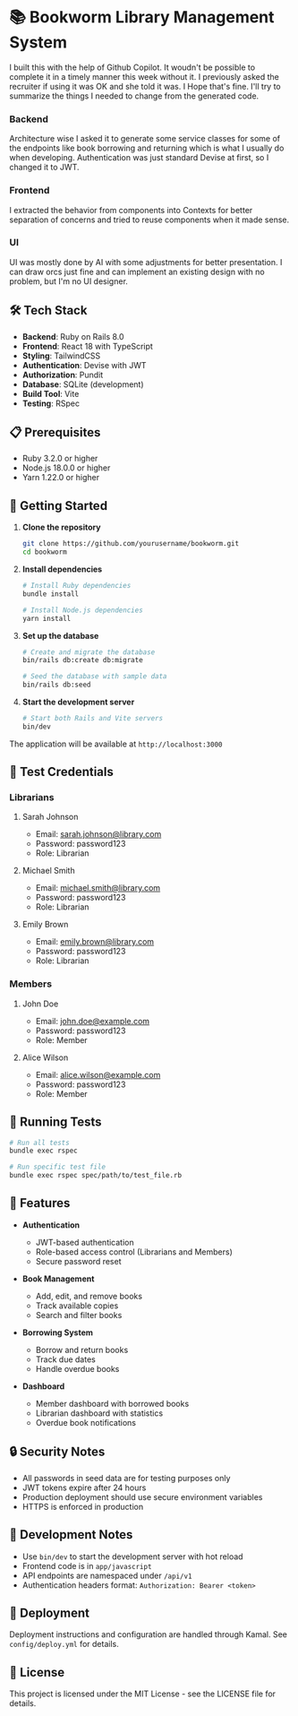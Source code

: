 # 📚 Bookworm Library Management System

I built this with the help of Github Copilot. It woudn't be possible to complete it in a timely manner this week without it. I previously asked the recruiter if using it was OK and she told it was. I Hope that's fine. I'll try to summarize the things I needed to change from the generated code.

### Backend

Architecture wise I asked it to generate some service classes for some of the endpoints like book borrowing and returning which is what I usually do when developing. Authentication was just standard Devise at first, so I changed it to JWT.

### Frontend

I extracted the behavior from components into Contexts for better separation of concerns and tried to reuse components when it made sense.

### UI

UI was mostly done by AI with some adjustments for better presentation. I can draw orcs just fine and can implement an existing design with no problem, but I'm no UI designer.

## 🛠 Tech Stack

- **Backend**: Ruby on Rails 8.0
- **Frontend**: React 18 with TypeScript
- **Styling**: TailwindCSS
- **Authentication**: Devise with JWT
- **Authorization**: Pundit
- **Database**: SQLite (development)
- **Build Tool**: Vite
- **Testing**: RSpec

## 📋 Prerequisites

- Ruby 3.2.0 or higher
- Node.js 18.0.0 or higher
- Yarn 1.22.0 or higher

## 🚀 Getting Started

1. **Clone the repository**
   ```bash
   git clone https://github.com/yourusername/bookworm.git
   cd bookworm
   ```

2. **Install dependencies**
   ```bash
   # Install Ruby dependencies
   bundle install

   # Install Node.js dependencies
   yarn install
   ```

3. **Set up the database**
   ```bash
   # Create and migrate the database
   bin/rails db:create db:migrate

   # Seed the database with sample data
   bin/rails db:seed
   ```

4. **Start the development server**
   ```bash
   # Start both Rails and Vite servers
   bin/dev
   ```

The application will be available at `http://localhost:3000`

## 🔑 Test Credentials

### Librarians
1. Sarah Johnson
   - Email: sarah.johnson@library.com
   - Password: password123
   - Role: Librarian

2. Michael Smith
   - Email: michael.smith@library.com
   - Password: password123
   - Role: Librarian

3. Emily Brown
   - Email: emily.brown@library.com
   - Password: password123
   - Role: Librarian

### Members
1. John Doe
   - Email: john.doe@example.com
   - Password: password123
   - Role: Member

2. Alice Wilson
   - Email: alice.wilson@example.com
   - Password: password123
   - Role: Member

## 🧪 Running Tests

```bash
# Run all tests
bundle exec rspec

# Run specific test file
bundle exec rspec spec/path/to/test_file.rb
```

## 📱 Features

- **Authentication**
  - JWT-based authentication
  - Role-based access control (Librarians and Members)
  - Secure password reset

- **Book Management**
  - Add, edit, and remove books
  - Track available copies
  - Search and filter books

- **Borrowing System**
  - Borrow and return books
  - Track due dates
  - Handle overdue books

- **Dashboard**
  - Member dashboard with borrowed books
  - Librarian dashboard with statistics
  - Overdue book notifications

## 🔒 Security Notes

- All passwords in seed data are for testing purposes only
- JWT tokens expire after 24 hours
- Production deployment should use secure environment variables
- HTTPS is enforced in production

## 📝 Development Notes

- Use `bin/dev` to start the development server with hot reload
- Frontend code is in `app/javascript`
- API endpoints are namespaced under `/api/v1`
- Authentication headers format: `Authorization: Bearer <token>`

## 🚢 Deployment

Deployment instructions and configuration are handled through Kamal. See `config/deploy.yml` for details.

## 📄 License

This project is licensed under the MIT License - see the LICENSE file for details.
